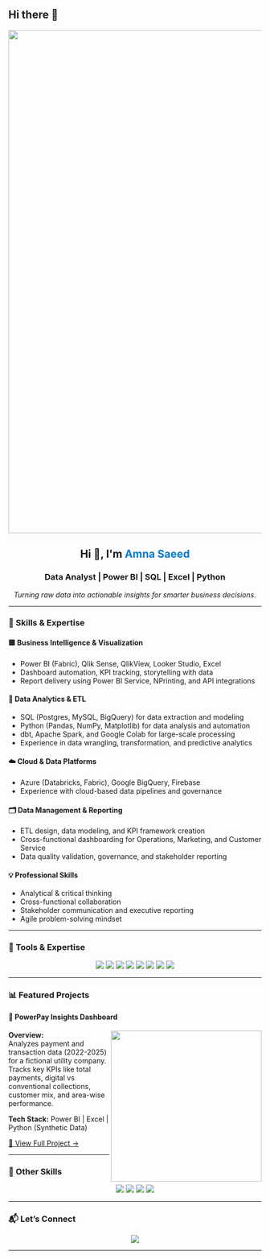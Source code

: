 ## Hi there 👋

<!-- Banner -->
<p align="center">
  <img src="banner.png" width="1000"/>
</p>

<!-- Intro -->
<h2 align="center"> Hi 👋, I'm <span style="color:#007ACC;">Amna Saeed</span> </h2>
<h3 align="center"> Data Analyst | Power BI | SQL | Excel | Python </h3>

<p align="center">
  <em>Turning raw data into actionable insights for smarter business decisions.</em>
</p>

---

### 🧠 Skills & Expertise

#### 🟨 Business Intelligence & Visualization
- Power BI (Fabric), Qlik Sense, QlikView, Looker Studio, Excel
- Dashboard automation, KPI tracking, storytelling with data
- Report delivery using Power BI Service, NPrinting, and API integrations

#### 🧩 Data Analytics & ETL
- SQL (Postgres, MySQL, BigQuery) for data extraction and modeling
- Python (Pandas, NumPy, Matplotlib) for data analysis and automation
- dbt, Apache Spark, and Google Colab for large-scale processing
- Experience in data wrangling, transformation, and predictive analytics

#### ☁️ Cloud & Data Platforms
- Azure (Databricks, Fabric), Google BigQuery, Firebase
- Experience with cloud-based data pipelines and governance

#### 🗂️ Data Management & Reporting
- ETL design, data modeling, and KPI framework creation
- Cross-functional dashboarding for Operations, Marketing, and Customer Service
- Data quality validation, governance, and stakeholder reporting

#### 💡 Professional Skills
- Analytical & critical thinking  
- Cross-functional collaboration  
- Stakeholder communication and executive reporting  
- Agile problem-solving mindset


---

### 🧠 Tools & Expertise
<p align="center">
  <img src="https://img.shields.io/badge/Power%20BI-F2C811?style=for-the-badge&logo=Power%20BI&logoColor=black"/>
  <img src="https://img.shields.io/badge/QlikView-009845?style=for-the-badge&logo=qlik&logoColor=white"/>
  <img src="https://img.shields.io/badge/SQL-4479A1?style=for-the-badge&logo=Microsoft%20SQL%20Server&logoColor=white"/>
  <img src="https://img.shields.io/badge/Python-3776AB?style=for-the-badge&logo=python&logoColor=white"/>
  <img src="https://img.shields.io/badge/Azure-0089D6?style=for-the-badge&logo=microsoftazure&logoColor=white"/>
  <img src="https://img.shields.io/badge/Databricks-FF3621?style=for-the-badge&logo=databricks&logoColor=white"/>
  <img src="https://img.shields.io/badge/BigQuery-4285F4?style=for-the-badge&logo=googlecloud&logoColor=white"/>
  <img src="https://img.shields.io/badge/Excel-217346?style=for-the-badge&logo=Microsoft%20Excel&logoColor=white"/>
</p>


---

### 📊 Featured Projects

#### 🔹 PowerPay Insights Dashboard
<img align="right" src="PowerPay_Snapshot.png" width="300"/>

**Overview:**  
Analyzes payment and transaction data (2022-2025) for a fictional utility company.  
Tracks key KPIs like total payments, digital vs conventional collections, customer mix, and area-wise performance.

**Tech Stack:** Power BI | Excel | Python (Synthetic Data)

[🔗 View Full Project →](https://github.com/amna-saeed-hub/PowerPay)

---

### 🧰 Other Skills

<p align="center">
  <img src="https://img.shields.io/badge/ETL%20Pipelines-02569B?style=for-the-badge" />
  <img src="https://img.shields.io/badge/Data%20Cleaning%20&%20Wrangling-FF6F00?style=for-the-badge" />
  <img src="https://img.shields.io/badge/Business%20Reporting-007ACC?style=for-the-badge" />
  <img src="https://img.shields.io/badge/Project%20Documentation-006272?style=for-the-badge" />
</p>

---

### 📬 Let’s Connect

<p align="center">
  <a href="https://linkedin.com/in/amnasaeed" target="https://www.linkedin.com/in/amna-saeed-bb31a4a0/"><img src="https://img.shields.io/badge/LinkedIn-0077B5?style=for-the-badge&logo=linkedin&logoColor=white"/></a>
</p>

---
